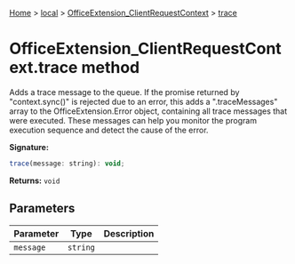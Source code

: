 [Home](./index) &gt; [local](local.md) &gt; [OfficeExtension\_ClientRequestContext](local.officeextension_clientrequestcontext.md) &gt; [trace](local.officeextension_clientrequestcontext.trace.md)

# OfficeExtension\_ClientRequestContext.trace method

Adds a trace message to the queue. If the promise returned by "context.sync()" is rejected due to an error, this adds a ".traceMessages" array to the OfficeExtension.Error object, containing all trace messages that were executed. These messages can help you monitor the program execution sequence and detect the cause of the error.

**Signature:**
```javascript
trace(message: string): void;
```
**Returns:** `void`

## Parameters

|  Parameter | Type | Description |
|  --- | --- | --- |
|  `message` | `string` |  |


